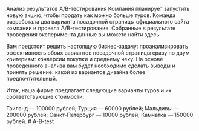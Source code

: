 Анализ результатов A/B-тестирования
Компания планирует запустить новую акцию, чтобы продать как можно больше туров. Команда разработала два варианта посадочной страницы официального сайта компании и провела A/B-тестирование. Собранные в результате проведения эксперимента данные вы можете найти здесь.

Вам предстоит решить настоящую бизнес-задачу: проанализировать эффективность обоих вариантов посадочной страницы сразу по двум критериям: конверсии покупки и среднему чеку. На основе проведенного анализа вам будет необходимо сделать выводы и принять решение: какой из вариантов дизайна более предпочтительный.

Итак, наша фирма предлагает следующие варианты туров и их соответствующие стоимости:

Таиланд — 100000 рублей;
Турция — 60000 рублей;
Мальдивы — 200000 рублей;
Санкт-Петербург — 10000 рублей;
Камчатка — 150000 рублей.
#   A - B - t e s t  
 